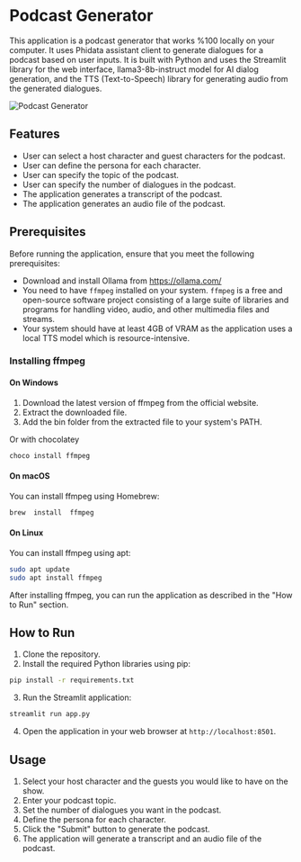 # Podcast Generator

This application is a podcast generator that works %100 locally on your computer. It uses Phidata assistant client to generate dialogues for a podcast based on user inputs. It is built with Python and uses the Streamlit library for the web interface, llama3-8b-instruct model for AI dialog generation, and the TTS (Text-to-Speech) library for generating audio from the generated dialogues.

![Podcast Generator](https://i.ibb.co/gZJJYXT/Ekran-g-r-nt-s-2024-05-21-201959.png)

## Features

- User can select a host character and guest characters for the podcast.
- User can define the persona for each character.
- User can specify the topic of the podcast.
- User can specify the number of dialogues in the podcast.
- The application generates a transcript of the podcast.
- The application generates an audio file of the podcast.

## Prerequisites

Before running the application, ensure that you meet the following prerequisites:

- Download and install Ollama from https://ollama.com/
- You need to have `ffmpeg` installed on your system. `ffmpeg` is a free and open-source software project consisting of a large suite of libraries and programs for handling video, audio, and other multimedia files and streams.
- Your system should have at least 4GB of VRAM as the application uses a local TTS model which is resource-intensive.

### Installing ffmpeg

#### On Windows

1.  Download the latest version of ffmpeg from the  official website.
2.  Extract the downloaded file.
3.  Add the bin folder from the extracted file to your system's PATH.
   
Or with chocolatey

```bash
choco install ffmpeg
```

#### On macOS

You can install ffmpeg using Homebrew:
```bash
brew  install  ffmpeg
```
#### On Linux

You can install ffmpeg using apt:

```bash
sudo apt update
sudo apt install ffmpeg
```

After installing ffmpeg, you can run the application as described in the "How to Run" section.
## How to Run

1. Clone the repository.
2. Install the required Python libraries using pip:

```bash
pip install -r requirements.txt
```

3. Run the Streamlit application:

```bash
streamlit run app.py
```

4. Open the application in your web browser at `http://localhost:8501`.

## Usage

1. Select your host character and the guests you would like to have on the show.
2. Enter your podcast topic.
3. Set the number of dialogues you want in the podcast.
4. Define the persona for each character.
5. Click the "Submit" button to generate the podcast.
6. The application will generate a transcript and an audio file of the podcast.



